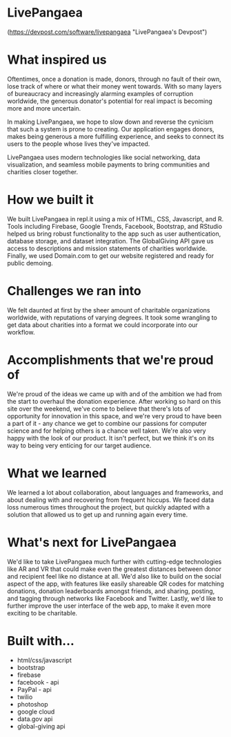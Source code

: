# LivePangaea

(https://devpost.com/software/livepangaea "LivePangaea's Devpost")

# What inspired us
Oftentimes, once a donation is made, donors, through no fault of their own, lose track of where or what their money went towards. With so many layers of bureaucracy and increasingly alarming examples of corruption worldwide, the generous donator's potential for real impact is becoming more and more uncertain.

In making LivePangaea, we hope to slow down and reverse the cynicism that such a system is prone to creating. Our application engages donors, makes being generous a more fulfilling experience, and seeks to connect its users to the people whose lives they've impacted.

LivePangaea uses modern technologies like social networking, data visualization, and seamless mobile payments to bring communities and charities closer together.

# How we built it
We built LivePangaea in repl.it using a mix of HTML, CSS, Javascript, and R. Tools including Firebase, Google Trends, Facebook, Bootstrap, and RStudio helped us bring robust functionality to the app such as user authentication, database storage, and dataset integration. The GlobalGiving API gave us access to descriptions and mission statements of charities worldwide. Finally, we used Domain.com to get our website registered and ready for public demoing.

# Challenges we ran into
We felt daunted at first by the sheer amount of charitable organizations worldwide, with reputations of varying degrees. It took some wrangling to get data about charities into a format we could incorporate into our workflow. 

# Accomplishments that we're proud of
We're proud of the ideas we came up with and of the ambition we had from the start to overhaul the donation experience. After working so hard on this site over the weekend, we've come to believe that there's lots of opportunity for innovation in this space, and we're very proud to have been a part of it - any chance we get to combine our passions for computer science and for helping others is a chance well taken. We're also very happy with the look of our product. It isn't perfect, but we think it's on its way to being very enticing for our target audience.

# What we learned
We learned a lot about collaboration, about languages and frameworks, and about dealing with and recovering from frequent hiccups. We faced data loss numerous times throughout the project, but quickly adapted with a solution that allowed us to get up and running again every time.

# What's next for LivePangaea
We'd like to take LivePangaea much further with cutting-edge technologies like AR and VR that could make even the greatest distances between donor and recipient feel like no distance at all. We'd also like to build on the social aspect of the app, with features like easily shareable QR codes for matching donations, donation leaderboards amongst friends, and sharing, posting, and tagging through networks like Facebook and Twitter. Lastly, we'd like to further improve the user interface of the web app, to make it even more exciting to be charitable.

# Built with...
  * html/css/javascript
  * bootstrap
  * firebase
  * facebook - api
  * PayPal - api
  * twilio
  * photoshop
  * google cloud
  * data.gov api
  * global-giving api
